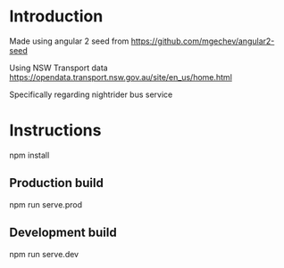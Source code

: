 # Introduction

Made using angular 2 seed from https://github.com/mgechev/angular2-seed

Using NSW Transport data https://opendata.transport.nsw.gov.au/site/en_us/home.html

Specifically regarding nightrider bus service


# Instructions


npm install

## Production build
npm run serve.prod

## Development build
npm run serve.dev
